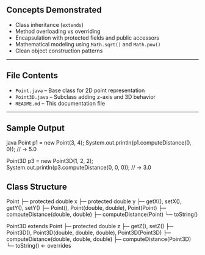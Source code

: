 ## Concepts Demonstrated

- Class inheritance (`extends`)
- Method overloading vs overriding
- Encapsulation with protected fields and public accessors
- Mathematical modeling using `Math.sqrt()` and `Math.pow()`
- Clean object construction patterns

---

## File Contents

- `Point.java` – Base class for 2D point representation
- `Point3D.java` – Subclass adding z-axis and 3D behavior
- `README.md` – This documentation file

---

## Sample Output

java
Point p1 = new Point(3, 4);
System.out.println(p1.computeDistance(0, 0)); // → 5.0

Point3D p3 = new Point3D(1, 2, 2);
System.out.println(p3.computeDistance(0, 0, 0)); // → 3.0

## Class Structure

Point
├─ protected double x
├─ protected double y
├─ getX(), setX(), getY(), setY()
├─ Point(), Point(double, double), Point(Point)
├─ computeDistance(double, double)
├─ computeDistance(Point)
└─ toString()

Point3D extends Point
├─ protected double z
├─ getZ(), setZ()
├─ Point3D(), Point3D(double, double, double), Point3D(Point3D)
├─ computeDistance(double, double, double)
├─ computeDistance(Point3D)
└─ toString() ← overrides


